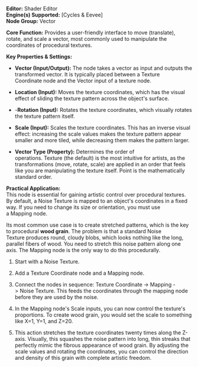 **Editor:** Shader Editor  
**Engine(s) Supported:** [Cycles & Eevee]  
**Node Group:** Vector

**Core Function:** Provides a user-friendly interface to move (translate), rotate, and scale a vector, most commonly used to manipulate the coordinates of procedural textures.

**Key Properties & Settings:**

- **Vector (Input/Output):** The node takes a vector as input and outputs the transformed vector. It is typically placed between a Texture Coordinate node and the Vector input of a texture node.
    
- **Location (Input):** Moves the texture coordinates, which has the visual effect of sliding the texture pattern across the object's surface.
    
- -**Rotation (Input):** Rotates the texture coordinates, which visually rotates the texture pattern itself.
    
- **Scale (Input):** Scales the texture coordinates. This has an inverse visual effect: increasing the scale values makes the texture pattern appear smaller and more tiled, while decreasing them makes the pattern larger.
    
- **Vector Type (Property):** Determines the order of operations. Texture (the default) is the most intuitive for artists, as the transformations (move, rotate, scale) are applied in an order that feels like you are manipulating the texture itself. Point is the mathematically standard order.
    

**Practical Application:**  
This node is essential for gaining artistic control over procedural textures. By default, a Noise Texture is mapped to an object's coordinates in a fixed way. If you need to change its size or orientation, you must use a Mapping node.

Its most common use case is to create stretched patterns, which is the key to procedural **wood grain**. The problem is that a standard Noise Texture produces round, cloudy blobs, which looks nothing like the long, parallel fibers of wood. You need to stretch this noise pattern along one axis. The Mapping node is the only way to do this procedurally.

1. Start with a Noise Texture.
    
2. Add a Texture Coordinate node and a Mapping node.
    
3. Connect the nodes in sequence: Texture Coordinate -> Mapping -> Noise Texture. This feeds the coordinates through the mapping node before they are used by the noise.
    
4. In the Mapping node's Scale inputs, you can now control the texture's proportions. To create wood grain, you would set the scale to something like X=1, Y=1, and Z=20.
    
5. This action stretches the texture coordinates twenty times along the Z-axis. Visually, this squashes the noise pattern into long, thin streaks that perfectly mimic the fibrous appearance of wood grain. By adjusting the scale values and rotating the coordinates, you can control the direction and density of this grain with complete artistic freedom.